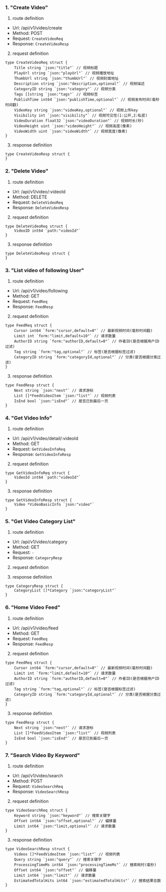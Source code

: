 ### 1. "Create Video"

1. route definition

- Url: /api/v1/video/create
- Method: POST
- Request: `CreateVideoReq`
- Response: `CreateVideoResp`

2. request definition



```golang
type CreateVideoReq struct {
	Title string `json:"title"` // 视频标题
	PlayUrl string `json:"playUrl"` // 视频播放地址
	ThumbUrl string `json:"thumbUrl"` // 视频封面地址
	Description string `json:"description,optional"` // 视频描述
	CategoryID string `json:"category"` // 视频分类
	Tags []string `json:"tags"` // 视频标签
	PublishTime int64 `json:"publishTime,optional"` // 视频发布时间(毫秒时间戳)
	VideoKey string `json:"videoKey,optional"` // 视频上传key
	Visibility int `json:"visibility"` // 视频可见性(1:公开,2:私密)
	VideoDuration float32 `json:"videoDuration"` // 视频时长(秒)
	VideoHeight uint `json:"videoHeight"` // 视频高度(像素)
	VideoWidth uint `json:"videoWidth"` // 视频宽度(像素)
}
```


3. response definition



```golang
type CreateVideoResp struct {
}
```

### 2. "Delete Video"

1. route definition

- Url: /api/v1/video/:videoId
- Method: DELETE
- Request: `DeleteVideoReq`
- Response: `DeleteVideoResp`

2. request definition



```golang
type DeleteVideoReq struct {
	VideoID int64 `path:"videoId"`
}
```


3. response definition



```golang
type DeleteVideoResp struct {
}
```

### 3. "List video of following User"

1. route definition

- Url: /api/v1/video/following
- Method: GET
- Request: `FeedReq`
- Response: `FeedResp`

2. request definition



```golang
type FeedReq struct {
	Cursor int64 `form:"cursor,default=0"` // 最新视频时间(毫秒时间戳)
	Limit int `form:"limit,default=10"` // 请求数量
	AuthorID string `form:"authorID,default=0"` // 作者ID(是否根据用户ID过滤)
	Tag string `form:"tag,optional"` // 标签(是否根据标签过滤)
	CategoryID string `form:"categoryId,optional"` // 分类(是否根据分类过滤)
}
```


3. response definition



```golang
type FeedResp struct {
	Next string `json:"next"` // 请求游标
	List []*FeedVideoItem `json:"list"` // 视频列表
	IsEnd bool `json:"isEnd"` // 是否已到最后一页
}
```

### 4. "Get Video Info"

1. route definition

- Url: /api/v1/video/detail/:videoId
- Method: GET
- Request: `GetVideoInfoReq`
- Response: `GetVideoInfoResp`

2. request definition



```golang
type GetVideoInfoReq struct {
	VideoId int64 `path:"videoId"`
}
```


3. response definition



```golang
type GetVideoInfoResp struct {
	Video *VideoBasicInfo `json:"video"`
}
```

### 5. "Get Video Category List"

1. route definition

- Url: /api/v1/video/category
- Method: GET
- Request: `-`
- Response: `CategoryResp`

2. request definition



3. response definition



```golang
type CategoryResp struct {
	CategoryList []*Category `json:"categoryList"`
}
```

### 6. "Home Video Feed"

1. route definition

- Url: /api/v1/video/feed
- Method: GET
- Request: `FeedReq`
- Response: `FeedResp`

2. request definition



```golang
type FeedReq struct {
	Cursor int64 `form:"cursor,default=0"` // 最新视频时间(毫秒时间戳)
	Limit int `form:"limit,default=10"` // 请求数量
	AuthorID string `form:"authorID,default=0"` // 作者ID(是否根据用户ID过滤)
	Tag string `form:"tag,optional"` // 标签(是否根据标签过滤)
	CategoryID string `form:"categoryId,optional"` // 分类(是否根据分类过滤)
}
```


3. response definition



```golang
type FeedResp struct {
	Next string `json:"next"` // 请求游标
	List []*FeedVideoItem `json:"list"` // 视频列表
	IsEnd bool `json:"isEnd"` // 是否已到最后一页
}
```

### 7. "Search Video By Keyword"

1. route definition

- Url: /api/v1/video/search
- Method: POST
- Request: `VideoSearchReq`
- Response: `VideoSearchResp`

2. request definition



```golang
type VideoSearchReq struct {
	Keyword string `json:"keyword"` // 搜索关键字
	Offset int64 `json:"offset,optional"` // 偏移量
	Limit int64 `json:"limit,optional"` // 请求数量
}
```


3. response definition



```golang
type VideoSearchResp struct {
	Videos []*FeedVideoItem `json:"list"` // 视频列表
	Query string `json:"query"` // 搜索关键字
	ProcessingTimeMs int64 `json:"processingTimeMs"` // 搜索耗时(毫秒)
	Offset int64 `json:"offset"` // 偏移量
	Limit int64 `json:"limit"` // 请求数量
	EstimatedTotalHits int64 `json:"estimatedTotalHits"` // 搜索结果总数
}
```


